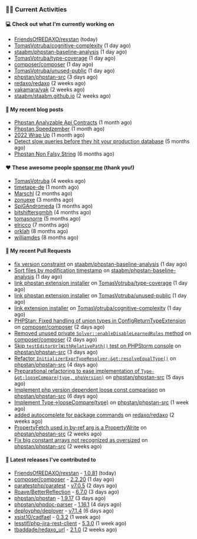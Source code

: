 ### 👨‍💻 Current Activities


#### 💻 Check out what I'm currently working on

- [FriendsOfREDAXO/rexstan](https://github.com/FriendsOfREDAXO/rexstan) (today)
- [TomasVotruba/cognitive-complexity](https://github.com/TomasVotruba/cognitive-complexity) (1 day ago)
- [staabm/phpstan-baseline-analysis](https://github.com/staabm/phpstan-baseline-analysis) (1 day ago)
- [TomasVotruba/type-coverage](https://github.com/TomasVotruba/type-coverage) (1 day ago)
- [composer/composer](https://github.com/composer/composer) (1 day ago)
- [TomasVotruba/unused-public](https://github.com/TomasVotruba/unused-public) (1 day ago)
- [phpstan/phpstan-src](https://github.com/phpstan/phpstan-src) (3 days ago)
- [redaxo/redaxo](https://github.com/redaxo/redaxo) (2 weeks ago)
- [yakamara/yak](https://github.com/yakamara/yak) (2 weeks ago)
- [staabm/staabm.github.io](https://github.com/staabm/staabm.github.io) (2 weeks ago)


#### 📜 My recent blog posts

- [Phpstan Analyzable Api Contracts](https://staabm.github.io/2022/12/29/phpstan-analyzable-api-contracts.html) (1 month ago)
- [Phpstan Speedzember](https://staabm.github.io/2022/12/23/phpstan-speedzember.html) (1 month ago)
- [2022 Wrap Up](https://staabm.github.io/2022/12/20/2022-wrap-up.html) (1 month ago)
- [Detect slow queries before they hit your production database](https://staabm.github.io/2022/08/16/phpstan-dba-query-plan-analysis.html) (5 months ago)
- [Phpstan Non Falsy String](https://staabm.github.io/2022/08/11/phpstan-non-falsy-string.html) (6 months ago)


#### ❤️ These awesome people [sponsor me](https://github.com/sponsors/staabm) (thank you!)

- [TomasVotruba](https://github.com/TomasVotruba) (4 weeks ago)
- [timetape-de](https://github.com/timetape-de) (1 month ago)
- [Marschl](https://github.com/Marschl) (2 months ago)
- [zonuexe](https://github.com/zonuexe) (3 months ago)
- [SpiGAndromeda](https://github.com/SpiGAndromeda) (3 months ago)
- [bitshiftersgmbh](https://github.com/bitshiftersgmbh) (4 months ago)
- [tomasnorre](https://github.com/tomasnorre) (5 months ago)
- [elricco](https://github.com/elricco) (7 months ago)
- [orklah](https://github.com/orklah) (8 months ago)
- [williamdes](https://github.com/williamdes) (8 months ago)


#### 🔨 My recent Pull Requests

- [fix version constraint](https://github.com/staabm/phpstan-baseline-analysis/pull/92) on [staabm/phpstan-baseline-analysis](https://github.com/staabm/phpstan-baseline-analysis) (1 day ago)
- [Sort files by modification timestamp](https://github.com/staabm/phpstan-baseline-analysis/pull/91) on [staabm/phpstan-baseline-analysis](https://github.com/staabm/phpstan-baseline-analysis) (1 day ago)
- [link phpstan extension installer](https://github.com/TomasVotruba/type-coverage/pull/12) on [TomasVotruba/type-coverage](https://github.com/TomasVotruba/type-coverage) (1 day ago)
- [link phpstan extension installer](https://github.com/TomasVotruba/unused-public/pull/29) on [TomasVotruba/unused-public](https://github.com/TomasVotruba/unused-public) (1 day ago)
- [link extension installer](https://github.com/TomasVotruba/cognitive-complexity/pull/2) on [TomasVotruba/cognitive-complexity](https://github.com/TomasVotruba/cognitive-complexity) (1 day ago)
- [PHPStan: Fixed handling of union types in ConfigReturnTypeExtension](https://github.com/composer/composer/pull/11312) on [composer/composer](https://github.com/composer/composer) (2 days ago)
- [Removed unused private `Solver::enableDisableLearnedRules` method](https://github.com/composer/composer/pull/11311) on [composer/composer](https://github.com/composer/composer) (2 days ago)
- [Skip `testEditorUrlWithRelativePath()` test on PHPStorm console](https://github.com/phpstan/phpstan-src/pull/2229) on [phpstan/phpstan-src](https://github.com/phpstan/phpstan-src) (3 days ago)
- [Refactor `InitializerExprTypeResolver-&gt;resolveEqualType()`](https://github.com/phpstan/phpstan-src/pull/2228) on [phpstan/phpstan-src](https://github.com/phpstan/phpstan-src) (4 days ago)
- [Preparational refactoring to ease implementation of `Type-&gt;looseCompare(type, phpVersion)`](https://github.com/phpstan/phpstan-src/pull/2225) on [phpstan/phpstan-src](https://github.com/phpstan/phpstan-src) (5 days ago)
- [Implement php version dependent loose const comparison](https://github.com/phpstan/phpstan-src/pull/2220) on [phpstan/phpstan-src](https://github.com/phpstan/phpstan-src) (6 days ago)
- [Implement Type-&gt;looseCompare(type)](https://github.com/phpstan/phpstan-src/pull/2216) on [phpstan/phpstan-src](https://github.com/phpstan/phpstan-src) (1 week ago)
- [added autocomplete for package commands](https://github.com/redaxo/redaxo/pull/5544) on [redaxo/redaxo](https://github.com/redaxo/redaxo) (2 weeks ago)
- [PropertyFetch used in by-ref arg is a PropertyWrite](https://github.com/phpstan/phpstan-src/pull/2200) on [phpstan/phpstan-src](https://github.com/phpstan/phpstan-src) (2 weeks ago)
- [Fix big constant arrays not recognized as oversized](https://github.com/phpstan/phpstan-src/pull/2199) on [phpstan/phpstan-src](https://github.com/phpstan/phpstan-src) (2 weeks ago)


#### 🔭 Latest releases I've contributed to

- [FriendsOfREDAXO/rexstan](https://github.com/FriendsOfREDAXO/rexstan) - [1.0.81](https://github.com/FriendsOfREDAXO/rexstan/releases/tag/1.0.81) (today)
- [composer/composer](https://github.com/composer/composer) - [2.2.20](https://github.com/composer/composer/releases/tag/2.2.20) (1 day ago)
- [paratestphp/paratest](https://github.com/paratestphp/paratest) - [v7.0.5](https://github.com/paratestphp/paratest/releases/tag/v7.0.5) (2 days ago)
- [Roave/BetterReflection](https://github.com/Roave/BetterReflection) - [6.7.0](https://github.com/Roave/BetterReflection/releases/tag/6.7.0) (3 days ago)
- [phpstan/phpstan](https://github.com/phpstan/phpstan) - [1.9.17](https://github.com/phpstan/phpstan/releases/tag/1.9.17) (3 days ago)
- [phpstan/phpdoc-parser](https://github.com/phpstan/phpdoc-parser) - [1.16.1](https://github.com/phpstan/phpdoc-parser/releases/tag/1.16.1) (4 days ago)
- [deployphp/deployer](https://github.com/deployphp/deployer) - [v7.1.4](https://github.com/deployphp/deployer/releases/tag/v7.1.4) (6 days ago)
- [xsist10/cadfael](https://github.com/xsist10/cadfael) - [0.3.2](https://github.com/xsist10/cadfael/releases/tag/0.3.2) (1 week ago)
- [lesstif/php-jira-rest-client](https://github.com/lesstif/php-jira-rest-client) - [5.3.0](https://github.com/lesstif/php-jira-rest-client/releases/tag/5.3.0) (1 week ago)
- [tbaddade/redaxo_url](https://github.com/tbaddade/redaxo_url) - [2.1.0](https://github.com/tbaddade/redaxo_url/releases/tag/2.1.0) (2 weeks ago)
